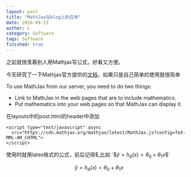 ```yaml
---
layout: post
title: "MathJax在blog上的应用"
date: 2016-09-23
author: L
category: Software
tags: Software
finished: true
---
```


之前就很羡慕别人用Mathjax写公式，好看又方便。

今天研究了一下Mathjax官方提供的[文档](http://docs.mathjax.org/en/latest/start.html#using-the-mathjax-content-delivery-network-cdn)，如果只是自己简单的使用就很简单

To use MathJax from our server, you need to do two things:

  - Link to MathJax in the web pages that are to include mathematics.
  - Put mathematics into your web pages so that MathJax can display it.

在layouts中的post.html的header中添加

```
<script type="text/javascript" async
  src="https://cdn.mathjax.org/mathjax/latest/MathJax.js?config=TeX-MML-AM_CHTML">
</script>
```

使用时就用latex格式的公式，前后记得$,比如
`$$\hat{y} = h_\theta(x) = \theta_0 + \theta_1 x$$`

$$\hat{y} = h_\theta(x) = \theta_0 + \theta_1 x$$
